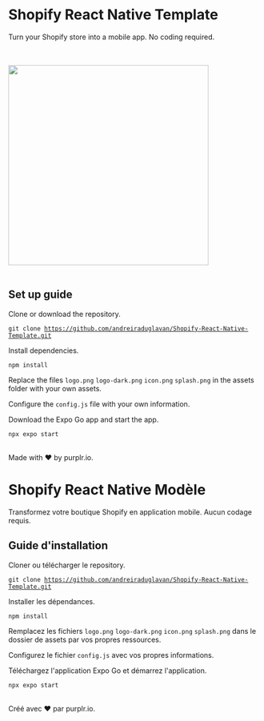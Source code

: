 # Shopify React Native Template

Turn your Shopify store into a mobile app. No coding required. 

<br />
<br />
<img src='./assets/mobile-app-for-shopify.png' width='400' />
<br />
<br />

## Set up guide

Clone or download the repository.

<code>git clone https://github.com/andreiraduglavan/Shopify-React-Native-Template.git</code>

Install dependencies.

<code>npm install</code>

Replace the files <code>logo.png</code> <code>logo-dark.png</code> <code>icon.png</code> <code>splash.png</code> in the assets folder with your own assets.

Configure the <code>config.js</code> file with your own information.

Download the Expo Go app and start the app.

<code>npx expo start</code>

<br />
Made with ❤️ by purplr.io.

# Shopify React Native Modèle

Transformez votre boutique Shopify en application mobile. Aucun codage requis.

## Guide d'installation

Cloner ou télécharger le repository.

<code>git clone https://github.com/andreiraduglavan/Shopify-React-Native-Template.git</code>

Installer les dépendances.

<code>npm install</code>

Remplacez les fichiers <code>logo.png</code> <code>logo-dark.png</code> <code>icon.png</code> <code>splash.png</code> dans le dossier de assets par vos propres ressources.

Configurez le fichier <code>config.js</code> avec vos propres informations.

Téléchargez l'application Expo Go et démarrez l'application.

<code>npx expo start</code>

<br />
Créé avec ❤️ par purplr.io.








